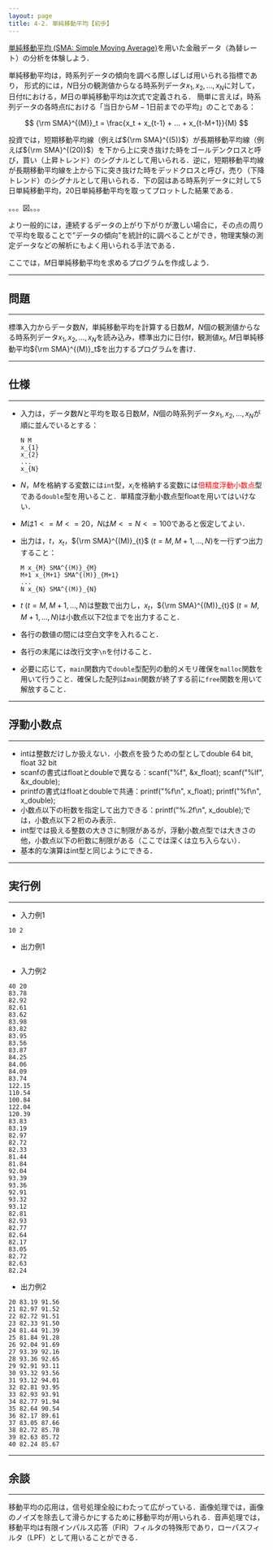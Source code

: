 ```yaml
---
layout: page
title: 4-2. 単純移動平均【初歩】
---
```


[単純移動平均 (SMA: Simple Moving Average)](https://ja.wikipedia.org/wiki/%E7%A7%BB%E5%8B%95%E5%B9%B3%E5%9D%87)を用いた金融データ（為替レート）の分析を体験しよう．

単純移動平均は，時系列データの傾向を調べる際しばしば用いられる指標であり，
形式的には，$N$日分の観測値からなる時系列データ$x_1, x_2, ..., x_N$に対して，日付$t$における，$M$日の単純移動平均は次式で定義される．
簡単に言えば，時系列データの各時点$t$における「当日から$M-1$日前までの平均」のことである：

$$ {\rm SMA}^{(M)}_t = \frac{x_t + x_{t-1} + ... + x_{t-M+1}}{M} $$

投資では，短期移動平均線（例えば${\rm SMA}^{(5)}$）が長期移動平均線（例えば${\rm SMA}^{(20)}$）を下から上に突き抜けた時をゴールデンクロスと呼び，買い（上昇トレンド）のシグナルとして用いられる．逆に，短期移動平均線が長期移動平均線を上から下に突き抜けた時をデッドクロスと呼び，売り（下降トレンド）のシグナルとして用いられる．下の図はある時系列データに対して5日単純移動平均，20日単純移動平均を取ってプロットした結果である．

。。。図。。。

より一般的には，連続するデータの上がり下がりが激しい場合に，その点の周りで平均を取ることで”データの傾向”を統計的に調べることができ，物理実験の測定データなどの解析にもよく用いられる手法である．

ここでは，$M$日単純移動平均を求めるプログラムを作成しよう．

---
## 問題
---

標準入力からデータ数$N$，単純移動平均を計算する日数$M$，$N$個の観測値からなる時系列データ$x_1, x_2, ..., x_{N}$を読み込み，標準出力に日付$t$，観測値$x_t$, $M$日単純移動平均${\rm SMA}^{(M)}_t$を出力するプログラムを書け．

---
## 仕様
---

- 入力は，データ数$N$と平均を取る日数$M$，$N$個の時系列データ$x_1, x_2, ..., x_{N}$が順に並んでいるとする：

  ```
  N M
  x_{1}
  x_{2}
  ...
  x_{N}
  ```

- $N$，$M$を格納する変数には`int`型，$x_{i}$を格納する変数には<font color=red>倍精度浮動小数点</font>型である`double`型を用いること．単精度浮動小数点型floatを用いてはいけない．
- $M$は$1<=M<=20$，$N$は$M<=N<=100$であると仮定してよい．
- 出力は，$t$，$x_t$，${\rm SMA}^{(M)}_{t}$ ($t=M, M+1, ..., N$)を一行ずつ出力すること：
  
  ```
  M x_{M} SMA^{(M)}_{M}
  M+1 x_{M+1} SMA^{(M)}_{M+1}
  ...
  N x_{N} SMA^{(M)}_{N}
  ```

- $t$ ($t=M, M+1, ..., N$)は整数で出力し，$x_t$，${\rm SMA}^{(M)}_{t}$ ($t=M, M+1, ..., N$)は小数点以下2位までを出力すること．
- 各行の数値の間には空白文字を入れること．
- 各行の末尾には改行文字`\n`を付けること．
- 必要に応じて，`main`関数内で`double`型配列の動的メモリ確保を`malloc`関数を用いて行うこと．確保した配列は`main`関数が終了する前に`free`関数を用いて解放すること．

---
## 浮動小数点
---

- intは整数だけしか扱えない．小数点を扱うための型としてdouble 64 bit, float 32 bit
- scanfの書式はfloatとdoubleで異なる：scanf("%f", &x_float); scanf("%lf", &x_double);
- printfの書式はfloatとdoubleで共通：printf("%f\n", x_float); printf("%f\n", x_double);
- 小数点以下の桁数を指定して出力できる：printf("%.2f\n", x_double);では，小数点以下２桁のみ表示．
- int型では扱える整数の大きさに制限があるが，浮動小数点型では大きさの他，小数点以下の桁数に制限がある（ここでは深くは立ち入らない）．
- 基本的な演算はint型と同じようにできる．

---
## 実行例
---
  - 入力例1

  ```
  10 2
  
  ```

  - 出力例1
  
  ```
  ```
  
  - 入力例2

  ```
  40 20
  83.78
  82.92
  82.61
  83.62
  83.98
  83.82
  83.95
  83.56
  83.87
  84.25
  84.06
  84.09
  83.74
  122.15
  110.54
  100.84
  122.04
  120.39
  83.83
  83.19
  82.97
  82.72
  82.33
  81.44
  81.84
  92.04
  93.39
  93.36
  92.91
  93.32
  93.12
  82.81
  82.93
  82.77
  82.64
  82.17
  83.05
  82.72
  82.63
  82.24
  ```

  - 出力例2
  
  ```
  20 83.19 91.56
  21 82.97 91.52
  22 82.72 91.51
  23 82.33 91.50
  24 81.44 91.39
  25 81.84 91.28
  26 92.04 91.69
  27 93.39 92.16
  28 93.36 92.65
  29 92.91 93.11
  30 93.32 93.56
  31 93.12 94.01
  32 82.81 93.95
  33 82.93 93.91
  34 82.77 91.94
  35 82.64 90.54
  36 82.17 89.61
  37 83.05 87.66
  38 82.72 85.78
  39 82.63 85.72
  40 82.24 85.67
  ```

---
## 余談
---
移動平均の応用は，信号処理全般にわたって広がっている．画像処理では，画像のノイズを除去して滑らかにするために移動平均が用いられる．音声処理では，移動平均は有限インパルス応答（FIR）フィルタの特殊形であり，ローパスフィルタ（LPF）として用いることができる．
